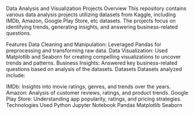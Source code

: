 Data Analysis and Visualization Projects
Overview
This repository contains various data analysis projects utilizing datasets from Kaggle, including IMDb, Amazon, Google Play Store, etc datasets. The projects focus on identifying trends, generating insights, and answering business-related questions.

Features
Data Cleaning and Manipulation: Leveraged Pandas for preprocessing and transforming raw data.
Data Visualization: Used Matplotlib and Seaborn for creating compelling visualizations to uncover trends and patterns.
Business Insights: Answered key business-related questions based on analysis of the datasets.
Datasets
Datasets analyzed include:

IMDb: Insights into movie ratings, genres, and trends over the years.
Amazon: Analysis of customer reviews, ratings, and product trends.
Google Play Store: Understanding app popularity, ratings, and pricing strategies.
Technologies Used
Python
Jupyter Notebook
Pandas
Matplotlib
Seaborn
